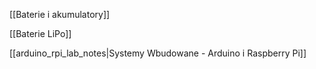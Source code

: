 [[Baterie i akumulatory]]

[[Baterie LiPo]]

[[arduino_rpi_lab_notes|Systemy Wbudowane - Arduino i Raspberry Pi]]